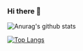 ### Hi there 👋
![Anurag's github stats](https://github-readme-stats.vercel.app/api?username=raiders032&show_icons=true&theme=radical)

[![Top Langs](https://github-readme-stats.vercel.app/api/top-langs/?username=raiders032&layout=compact)](https://github.com/anuraghazra/github-readme-stats)
<!--
**raiders032/raiders032** is a ✨ _special_ ✨ repository because its `README.md` (this file) appears on your GitHub profile.

Here are some ideas to get you started:

- 🔭 I’m currently working on ...
- 🌱 I’m currently learning ...
- 👯 I’m looking to collaborate on ...
- 🤔 I’m looking for help with ...
- 💬 Ask me about ...
- 📫 How to reach me: ...
- 😄 Pronouns: ...
- ⚡ Fun fact: ...
-->
